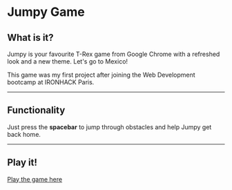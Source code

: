 # Jumpy Game

## What is it?
Jumpy is your favourite T-Rex game from Google Chrome with a refreshed look and a new theme. Let's go to Mexico!

This game was my first project after joining the Web Development bootcamp at IRONHACK Paris.

---

## Functionality
Just press the **spacebar** to jump through obstacles and help Jumpy get back home.

---

## Play it! 
[Play the game here](https://mgrajez.github.io/Project-1/)

